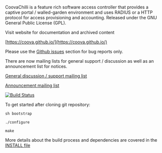 CoovaChilli is a feature rich software access controller that provides a
captive portal / walled-garden environment and uses RADIUS or a HTTP protocol
for access provisioning and accounting.
Released under the GNU General Public License (GPL).

Visit website for documentation and archived content

[https://coova.github.io/](https://coova.github.io/)

Please use the [Github issues](https://github.com/coova/coova-chilli/issues) section for bug reports only.

There are now mailing lists for general support / discussion as well as an
announcement list for notices.

[General discussion / support mailing list](https://www.brightonchilli.org.uk/mailman/listinfo/coovachilli)

[Announcement mailing list](https://www.brightonchilli.org.uk/mailman/listinfo/coovachilli-announce)

[![Build Status](https://travis-ci.org/coova/coova-chilli.svg?branch=master)](https://travis-ci.org/coova/coova-chilli)

To get started after cloning git repository:

  `sh bootstrap`
  
  `./configure` 
  
  `make`

More details about the build process and dependencies are covered in the [INSTALL file](/INSTALL)
